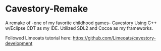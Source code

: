 # Cavestory-Remake
A remake of -one of my favorite childhood games- Cavestory Using C++ w/Eclipse CDT as my IDE.
Utilized SDL2 and Cocoa as my frameworks.

Followed Limeoats tutorial here: https://github.com/Limeoats/cavestory-development
